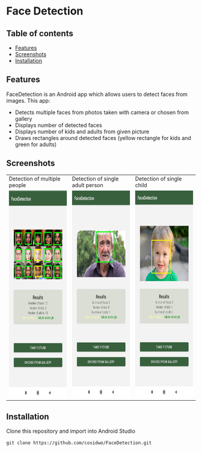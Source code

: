 # Face Detection
## Table of contents
* [Features](#features)
* [Screenshots](#screenshots)
* [Installation](#installation)

## Features
FaceDetection is an Android app which allows users to detect faces from images. This app:
* Detects multiple faces from photos taken with camera or chosen from gallery
* Displays number of detected faces
* Displays number of kids and adults from given picture
* Draws rectangles around detected faces (yellow rectangle for kids and green for adults)

## Screenshots
<table>
  <tr>
    <td> Detection of multiple people </td>
     <td> Detection of single adult person </td>
     <td> Detection of single child </td>
  </tr>
  <tr>
    <td><img src="screenshots/multiple-people.jpg" width=270 height=550></td>
    <td><img src="screenshots/adult-person.jpg" width=270 height=550></td>
    <td><img src="screenshots/child.jpg" width=270 height=550></td>
  </tr>
 </table>

## Installation 
Clone this repository and import into Android Studio
```
git clone https://github.com/cosidwo/FaceDetection.git
```
